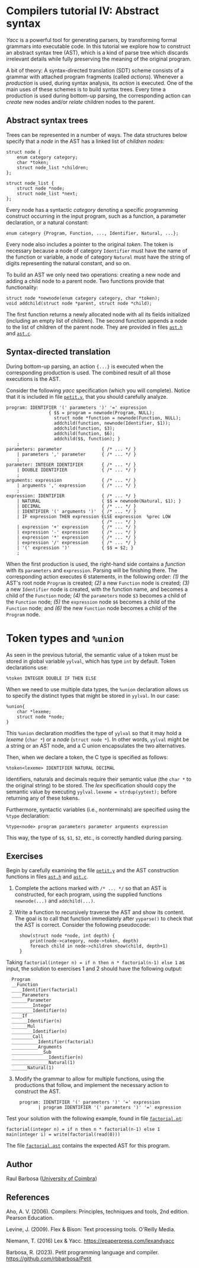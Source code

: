 # Compilers tutorial IV: Abstract syntax

_Yacc_ is a powerful tool for generating parsers, by transforming formal grammars into executable code. In this tutorial we explore how to construct an abstract syntax tree (AST), which is a kind of parse tree which discards irrelevant details while fully preserving the meaning of the original program.

A bit of theory: A syntax-directed translation (SDT) scheme consists of a grammar with attached program fragments (called _actions_). Whenever a _production_ is used, during syntax analysis, its _action_ is executed. One of the main uses of these schemes is to build syntax trees. Every time a production is used during bottom-up parsing, the corresponding action can _create_ new nodes and/or _relate_ children nodes to the parent.

## Abstract syntax trees

Trees can be represented in a number of ways. The data structures below specify that a _node_ in the AST has a linked list of _children nodes_:

    struct node {
        enum category category;
        char *token;
        struct node_list *children;
    };

    struct node_list {
        struct node *node;
        struct node_list *next;
    };

Every node has a syntactic _category_ denoting a specific programming construct occurring in the input program, such as a function, a parameter declaration, or a natural constant:

    enum category {Program, Function, ..., Identifier, Natural, ...};

Every node also includes a pointer to the original _token_. The token is necessary because a node of category ``Identifier`` must have the name of the function or variable, a node of category ``Natural`` must have the string of digits representing the natural constant, and so on.

To build an AST we only need two operations: creating a new node and adding a child node to a parent node. Two functions provide that functionality:

    struct node *newnode(enum category category, char *token);
    void addchild(struct node *parent, struct node *child);

The first function returns a newly allocated node with all its fields initialized (including an empty list of children). The second function appends a node to the list of children of the parent node. They are provided in files [``ast.h``](https://github.com/rbbarbosa/Petit/blob/main/tutorial/p4_source/ast.h) and [``ast.c``](https://github.com/rbbarbosa/Petit/blob/main/tutorial/p4_source/ast.c).

## Syntax-directed translation

During bottom-up parsing, an action ``{...}`` is executed when the corresponding production is used. The combined result of all those executions is the AST.

Consider the following _yacc_ specification (which you will complete). Notice that it is included in file [``petit.y``](https://github.com/rbbarbosa/Petit/blob/main/tutorial/p4_source/petit.y), that you should carefully analyze.

    program: IDENTIFIER '(' parameters ')' '=' expression
                    { $$ = program = newnode(Program, NULL);
                      struct node *function = newnode(Function, NULL);
                      addchild(function, newnode(Identifier, $1));
                      addchild(function, $3);
                      addchild(function, $6);
                      addchild($$, function); }
        ;
    parameters: parameter               { /* ... */ }
        | parameters ',' parameter      { /* ... */ }
        ;
    parameter: INTEGER IDENTIFIER       { /* ... */ }
        | DOUBLE IDENTIFIER             { /* ... */ }
        ;
    arguments: expression               { /* ... */ }
        | arguments ',' expression      { /* ... */ }
        ;
    expression: IDENTIFIER              { /* ... */ }
        | NATURAL                       { $$ = newnode(Natural, $1); }
        | DECIMAL                       { /* ... */ }
        | IDENTIFIER '(' arguments ')'  { /* ... */ }
        | IF expression THEN expression ELSE expression  %prec LOW
                                        { /* ... */ }
        | expression '+' expression     { /* ... */ }
        | expression '-' expression     { /* ... */ }
        | expression '*' expression     { /* ... */ }
        | expression '/' expression     { /* ... */ }
        | '(' expression ')'            { $$ = $2; }  
        ;

When the first production is used, the right-hand side contains a _function_ with its ``parameters`` and ``expression``. Parsing will be finishing there. The corresponding action executes 6 statements, in the following order: _(1)_ the AST's root node ``Program`` is created; _(2)_ a new ``Function`` node is created; _(3)_ a new ``Identifier`` node is created, with the function name, and becomes a child of the ``Function`` node; _(4)_ the ``parameters`` node ``$3`` becomes a child of the ``Function`` node; _(5)_ the ``expression`` node ``$6`` becomes a child of the ``Function`` node; and _(6)_ the new ``Function`` node becomes a child of the ``Program`` node.

# Token types and ``%union``

As seen in the previous tutorial, the semantic value of a token must be stored in global variable ``yylval``, which has type ``int`` by default. Token declarations use:

    %token INTEGER DOUBLE IF THEN ELSE

When we need to use multiple data types, the ``%union`` declaration allows us to specify the distinct types that might be stored in ``yylval``. In our case:

    %union{
        char *lexeme;
        struct node *node;
    }

This ``%union`` declaration modifies the type of ``yylval`` so that it may hold a _lexeme_ (``char *``) or a _node_ (``struct node *``). In other words, ``yylval`` might be a string or an AST node, and a C union encapsulates the two alternatives.

Then, when we declare a token, the C type is specified as follows:

    %token<lexeme> IDENTIFIER NATURAL DECIMAL

Identifiers, naturals and decimals require their semantic value (the ``char *`` to the original string) to be stored. The _lex_ specification should copy the semantic value by executing ``yylval.lexeme = strdup(yytext);`` before returning any of these tokens.

Furthermore, syntactic variables (i.e., nonterminals) are specified using the ``%type`` declaration:

    %type<node> program parameters parameter arguments expression

This way, the type of ``$$``, ``$1``, ``$2``, etc., is correctly handled during parsing.

## Exercises

Begin by carefully examining the file [``petit.y``](https://github.com/rbbarbosa/Petit/blob/main/tutorial/p4_source/petit.y) and the AST construction functions in files [``ast.h``](https://github.com/rbbarbosa/Petit/blob/main/tutorial/p4_source/ast.h) and [``ast.c``](https://github.com/rbbarbosa/Petit/blob/main/tutorial/p4_source/ast.c).

1. Complete the actions marked with ``/* ... */`` so that an AST is constructed, for each program, using the supplied functions ``newnode(...)`` and ``addchild(...)``.

2. Write a function to recursively traverse the AST and show its content. The goal is to call that function immediately after ``yyparse()`` to check that the AST is correct. Consider the following pseudocode:

```
     show(struct node *node, int depth) {
         print(node->category, node->token, depth)
         foreach child in node->children show(child, depth+1)
     }
```

Taking ``factorial(integer n) = if n then n * factorial(n-1) else 1`` as input, the solution to exercises 1 and 2 should have the following output:

```
  Program
  __Function
  ____Identifier(factorial)
  ____Parameters
  ______Parameter
  ________Integer
  ________Identifier(n)
  ____If
  ______Identifier(n)
  ______Mul
  ________Identifier(n)
  ________Call
  __________Identifier(factorial)
  __________Arguments
  ____________Sub
  ______________Identifier(n)
  ______________Natural(1)
  ______Natural(1)
```

3. Modify the grammar to allow for multiple functions, using the productions that follow, and implement the necessary action to construct the AST.

```
     program: IDENTIFIER '(' parameters ')' '=' expression
            | program IDENTIFIER '(' parameters ')' '=' expression
```

Test your solution with the following example, found in file [``factorial.pt``](https://github.com/rbbarbosa/Petit/blob/main/test/factorial.pt):

    factorial(integer n) = if n then n * factorial(n-1) else 1
    main(integer i) = write(factorial(read(0)))

The file [``factorial.ast``](https://github.com/rbbarbosa/Petit/blob/main/tutorial/p4_source/factorial.ast) contains the expected AST for this program.

## Author

Raul Barbosa ([University of Coimbra](https://apps.uc.pt/mypage/faculty/uc26844))

## References

Aho, A. V. (2006). Compilers: Principles, techniques and tools, 2nd edition. Pearson Education.

Levine, J. (2009). Flex & Bison: Text processing tools. O'Reilly Media.

Niemann, T. (2016) Lex & Yacc. https://epaperpress.com/lexandyacc

Barbosa, R. (2023). Petit programming language and compiler.  
https://github.com/rbbarbosa/Petit